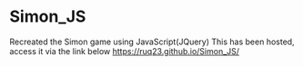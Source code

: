 # Simon_JS
Recreated the Simon game using JavaScript(JQuery)
This has been hosted, access it via the link below
https://ruq23.github.io/Simon_JS/

